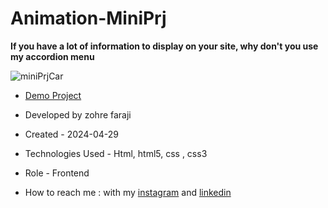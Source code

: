 # Animation-MiniPrj

**If you have a lot of information to display on your site, why don't you use my accordion menu**

![miniPrjCar](https://github.com/zohreFaraji/animationMiniPrj030210/assets/165832749/29792623-6422-4cf5-8844-06e892c806c5)

- [Demo Project](https://zohrefaraji.github.io/animationMiniPrj030210/)

- Developed by zohre faraji

- Created - 2024-04-29

- Technologies Used - Html, html5,  css , css3

- Role - Frontend

- How to reach me : with my [instagram](https://www.instagram.com/zohrefaraji212/) and [linkedin](https://www.linkedin.com/in/zohre-faraji-41822315a/)
